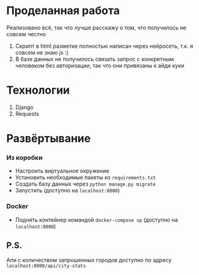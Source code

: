 # Проделанная работа

Реализовано всё, так что лучше расскажу о том, что получилось не совсем честно

1. Скрипт в html разметке полностью написан через нейросеть, т.к. я совсем не знаю js :)
2. В базе данных не получилось связать запрос с конкретным человеком без авторизации, так что они привязаны к айди куки

# Технологии
1. Django
2. Requests

# Развёртывание
### Из коробки
* Настроить виртуальное окружение
* Установить необходимые пакеты из `requirements.txt`
* Создать базу данных через `python manage.py migrate`
* Запустить (доступно на `localhost:8000`)

### Docker
* Поднять контейнер командой `docker-compose up` (доступно на `localhost:8000`)

## P.S.
Апи с количеством запрошенных городов доступно по адресу `localhost:8000/api/city-stats`